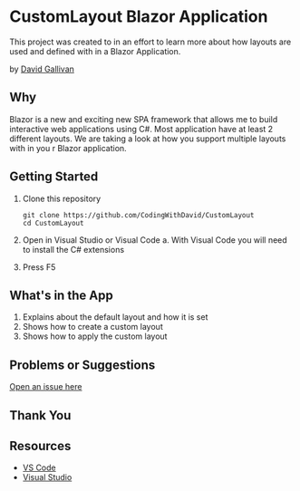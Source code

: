 # CustomLayout Blazor Application

This project was created to in an effort to learn more about how layouts are used and defined with in a Blazor Application.

by [David Gallivan](http://twitter.com/CodingwithDavid)


## Why

Blazor is a new and exciting new SPA framework that allows me to build interactive web applications using C#.  Most application have at least 2 different layouts.  We are taking a look at how you support multiple layouts with in you r Blazor application.

## Getting Started

1. Clone this repository

   ```Command Line
   git clone https://github.com/CodingWithDavid/CustomLayout
   cd CustomLayout
   ```

1.	Open in Visual Studio or Visual Code
a.	With Visual Code you will need to install the C# extensions
2.	Press F5

## What's in the App

1. Explains about the default layout and how it is set
2. Shows how to create a custom layout
3. Shows how to apply the custom layout


## Problems or Suggestions

[Open an issue here]( https://github.com/CodingWithDavid/CustomLayout/issues)

## Thank You


## Resources

- [VS Code](https://code.visualstudio.com)
- [Visual Studio]( https://visualstudio.microsoft.com/)




